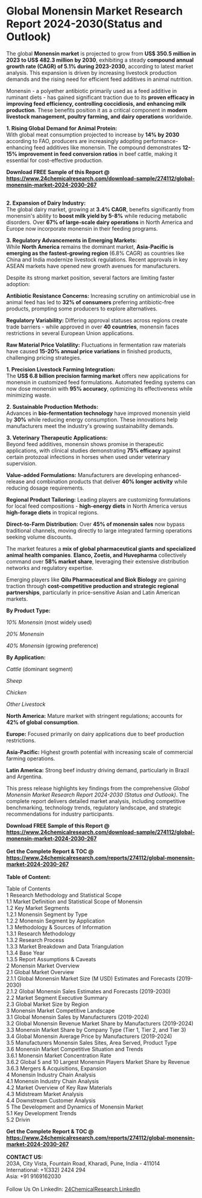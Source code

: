 <h1>Global Monensin Market Research Report 2024-2030(Status and Outlook)</h1><p>The global <strong>Monensin market</strong> is projected to grow from <strong>US$ 350.5 million in 2023 to US$ 482.3 million by 2030</strong>, exhibiting a steady <strong>compound annual growth rate (CAGR) of 5.1% during 2023-2030</strong>, according to latest market analysis. This expansion is driven by increasing livestock production demands and the rising need for efficient feed additives in animal nutrition.</p><p>Monensin - a polyether antibiotic primarily used as a feed additive in ruminant diets - has gained significant traction due to its <strong>proven efficacy in improving feed efficiency, controlling coccidiosis, and enhancing milk production</strong>. These benefits position it as a critical component in <strong>modern livestock management, poultry farming, and dairy operations</strong> worldwide.</p><p><strong>1. Rising Global Demand for Animal Protein:</strong><br>
With global meat consumption projected to increase by <strong>14% by 2030</strong> according to FAO, producers are increasingly adopting performance-enhancing feed additives like monensin. The compound demonstrates <strong>12-15% improvement in feed conversion ratios</strong> in beef cattle, making it essential for cost-effective production.</p><div><b>Download FREE Sample of this Report @ 
            <a href="https://www.24chemicalresearch.com/download-sample/274112/global-monensin-market-2024-2030-267">
            https://www.24chemicalresearch.com/download-sample/274112/global-monensin-market-2024-2030-267</a></b></div><br><p><strong>2. Expansion of Dairy Industry:</strong><br>
The global dairy market, growing at <strong>3.4% CAGR</strong>, benefits significantly from monensin's ability to <strong>boost milk yield by 5-8%</strong> while reducing metabolic disorders. Over <strong>67% of large-scale dairy operations</strong> in North America and Europe now incorporate monensin in their feeding programs.</p><p><strong>3. Regulatory Advancements in Emerging Markets:</strong><br>
While <strong>North America</strong> remains the dominant market, <strong>Asia-Pacific is emerging as the fastest-growing region</strong> (6.8% CAGR) as countries like China and India modernize livestock regulations. Recent approvals in key ASEAN markets have opened new growth avenues for manufacturers.</p><p>Despite its strong market position, several factors are limiting faster adoption:</p><p><strong>Antibiotic Resistance Concerns:</strong> Increasing scrutiny on antimicrobial use in animal feed has led to <strong>32% of consumers</strong> preferring antibiotic-free products, prompting some producers to explore alternatives.</p><p><strong>Regulatory Variability:</strong> Differing approval statuses across regions create trade barriers - while approved in over <strong>40 countries</strong>, monensin faces restrictions in several European Union applications.</p><p><strong>Raw Material Price Volatility:</strong> Fluctuations in fermentation raw materials have caused <strong>15-20% annual price variations</strong> in finished products, challenging pricing strategies.</p><p><strong>1. Precision Livestock Farming Integration:</strong><br>
The <strong>US$ 6.8 billion precision farming market</strong> offers new applications for monensin in customized feed formulations. Automated feeding systems can now dose monensin with  <strong>95% accuracy</strong>, optimizing its effectiveness while minimizing waste.</p><p><strong>2. Sustainable Production Methods:</strong><br>
Advances in <strong>bio-fermentation technology</strong> have improved monensin yield by <strong>30%</strong> while reducing energy consumption. These innovations help manufacturers meet the industry's growing sustainability demands.</p><p><strong>3. Veterinary Therapeutic Applications:</strong><br>
Beyond feed additives, monensin shows promise in therapeutic applications, with clinical studies demonstrating <strong>75% efficacy</strong> against certain protozoal infections in horses when used under veterinary supervision.</p><p><strong>Value-added Formulations:</strong> Manufacturers are developing enhanced-release and combination products that deliver <strong>40% longer activity</strong> while reducing dosage requirements.</p><p><strong>Regional Product Tailoring:</strong> Leading players are customizing formulations for local feed compositions - <strong>high-energy diets</strong> in North America versus <strong>high-forage diets</strong> in tropical regions.</p><p><strong>Direct-to-Farm Distribution:</strong> Over <strong>45% of monensin sales</strong> now bypass traditional channels, moving directly to large integrated farming operations seeking volume discounts.</p><p>The market features a <strong>mix of global pharmaceutical giants and specialized animal health companies</strong>. <strong>Elanco, Zoetis, and Huvepharma</strong> collectively command over <strong>58% market share</strong>, leveraging their extensive distribution networks and regulatory expertise.</p><p>Emerging players like <strong>Qilu Pharmaceutical and Biok Biology</strong> are gaining traction through <strong>cost-competitive production and strategic regional partnerships</strong>, particularly in price-sensitive Asian and Latin American markets.</p><p><strong>By Product Type:</strong></p><p><em>10% Monensin</em> (most widely used)</p><p><em>20% Monensin</em></p><p><em>40% Monensin</em> (growing preference)</p><p><strong>By Application:</strong></p><p><em>Cattle</em> (dominant segment)</p><p><em>Sheep</em></p><p><em>Chicken</em></p><p><em>Other Livestock</em></p><p><strong>North America:</strong> Mature market with stringent regulations; accounts for <strong>42% of global consumption</strong>.</p><p><strong>Europe:</strong> Focused primarily on dairy applications due to beef production restrictions.</p><p><strong>Asia-Pacific:</strong> Highest growth potential with increasing scale of commercial farming operations.</p><p><strong>Latin America:</strong> Strong beef industry driving demand, particularly in Brazil and Argentina.</p><p>This press release highlights key findings from the comprehensive <em>Global Monensin Market Research Report 2024-2030 (Status and Outlook)</em>. The complete report delivers detailed market analysis, including competitive benchmarking, technology trends, regulatory landscape, and strategic recommendations for industry participants.</p><div><b>Download FREE Sample of this Report @ 
            <a href="https://www.24chemicalresearch.com/download-sample/274112/global-monensin-market-2024-2030-267">
            https://www.24chemicalresearch.com/download-sample/274112/global-monensin-market-2024-2030-267</a></b></div><br><div><b>Get the Complete Report & TOC @ 
            <a href="https://www.24chemicalresearch.com/reports/274112/global-monensin-market-2024-2030-267">
            https://www.24chemicalresearch.com/reports/274112/global-monensin-market-2024-2030-267</a></b></div><br>
            <b>Table of Content:</b><p>Table of Contents<br />
1 Research Methodology and Statistical Scope<br />
1.1 Market Definition and Statistical Scope of Monensin<br />
1.2 Key Market Segments<br />
1.2.1 Monensin Segment by Type<br />
1.2.2 Monensin Segment by Application<br />
1.3 Methodology & Sources of Information<br />
1.3.1 Research Methodology<br />
1.3.2 Research Process<br />
1.3.3 Market Breakdown and Data Triangulation<br />
1.3.4 Base Year<br />
1.3.5 Report Assumptions & Caveats<br />
2 Monensin Market Overview<br />
2.1 Global Market Overview<br />
2.1.1 Global Monensin Market Size (M USD) Estimates and Forecasts (2019-2030)<br />
2.1.2 Global Monensin Sales Estimates and Forecasts (2019-2030)<br />
2.2 Market Segment Executive Summary<br />
2.3 Global Market Size by Region<br />
3 Monensin Market Competitive Landscape<br />
3.1 Global Monensin Sales by Manufacturers (2019-2024)<br />
3.2 Global Monensin Revenue Market Share by Manufacturers (2019-2024)<br />
3.3 Monensin Market Share by Company Type (Tier 1, Tier 2, and Tier 3)<br />
3.4 Global Monensin Average Price by Manufacturers (2019-2024)<br />
3.5 Manufacturers Monensin Sales Sites, Area Served, Product Type<br />
3.6 Monensin Market Competitive Situation and Trends<br />
3.6.1 Monensin Market Concentration Rate<br />
3.6.2 Global 5 and 10 Largest Monensin Players Market Share by Revenue<br />
3.6.3 Mergers & Acquisitions, Expansion<br />
4 Monensin Industry Chain Analysis<br />
4.1 Monensin Industry Chain Analysis<br />
4.2 Market Overview of Key Raw Materials<br />
4.3 Midstream Market Analysis<br />
4.4 Downstream Customer Analysis<br />
5 The Development and Dynamics of Monensin Market <br />
5.1 Key Development Trends<br />
5.2 Drivin</p><div><b>Get the Complete Report & TOC @ 
            <a href="https://www.24chemicalresearch.com/reports/274112/global-monensin-market-2024-2030-267">
            https://www.24chemicalresearch.com/reports/274112/global-monensin-market-2024-2030-267</a></b></div><br><b>CONTACT US:</b><br>
            203A, City Vista, Fountain Road, Kharadi, Pune, India - 411014<br>
            International: +1(332) 2424 294<br>
            Asia: +91 9169162030 <br><br>
            Follow Us On LinkedIn: <a href="https://www.linkedin.com/company/24chemicalresearch/">24ChemicalResearch LinkedIn</a>